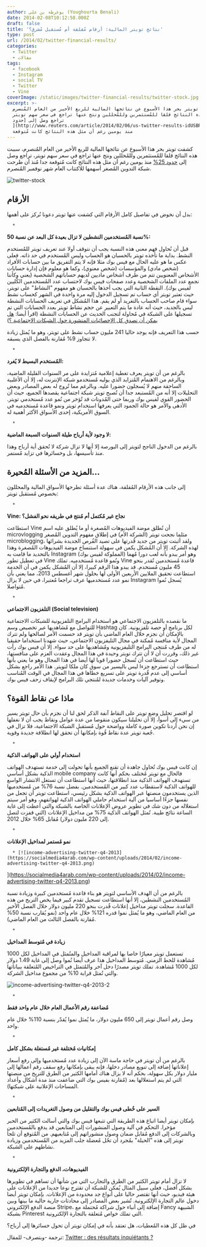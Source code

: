 ```yaml
---
author: يوغرطة بن علي (Youghourta Benali)
date: 2014-02-08T10:12:58.000Z
draft: false
title: 'نتائج تويتر المالية: أرقام مُقلقة أم مُستقبل مُشرق؟'
type: post
url: /2014/02/twitter-financial-results/
categories:
  - Twitter
  - مقالات
tags:
  - facebook
  - Instagram
  - social TV
  - Twitter
  - Vine
coverImage: /static/images/twitter-financial-results/twitter-stock.jpg
excerpt: >-
  كشفت تويتر بحر هذا الأسبوع عن نتائجها المالية للربع الأخير من العام المُنصرم،
  سببت هذه النتائج قلقا للمُستثمرين وللمُحللين ونتج عنها تراجع في سعر سهم تويتر،
  تراجع وصل إلى [حدود
  ](http://www.reuters.com/article/2014/02/06/us-twitter-results-idUSBREA141ZZ20140206)[25%](http://www.reuters.com/article/2014/02/06/us-twitter-results-idUSBREA141ZZ20140206)
  منذ يومين رغم أن مثل هذه النتائج كانت مُتوقعة
---
```

كشفت تويتر بحر هذا الأسبوع عن نتائجها المالية للربع الأخير من العام المُنصرم، سببت هذه النتائج قلقا للمُستثمرين وللمُحللين ونتج عنها تراجع في سعر سهم تويتر، تراجع وصل إلى [حدود ](http://www.reuters.com/article/2014/02/06/us-twitter-results-idUSBREA141ZZ20140206)[25%](http://www.reuters.com/article/2014/02/06/us-twitter-results-idUSBREA141ZZ20140206) منذ يومين رغم أن مثل هذه النتائج كانت مُتوقعة جدا مُنذ أن طرحت شبكة التدوين المُصغر أسهمها للاكتتاب العام شهر نوفمبر المُنصرم.

![twitter-stock](/static/images/twitter-financial-results/twitter-stock.jpg)

## الأرقام

بدل أن نخوض في تفاصيل كامل الأرقام التي كشفت عنها تويتر دعونا نُركز على أهمها:

~~~
  * 
~~~

**نسبة المُستخدمين النشطين لا تزال بعيدة كل البعد عن نسبة 50%:**

قبل أن نُحاول فهم معنى هذه النسبة يجب أن نتوقف أولا عند تعريف تويتر للمُستخدم النشط. بداية ما تأخذه تويتر بالحسبان هو الحساب وليس المُستخدم في حد ذاته. فعلى عكس ما هو عليه الحال مع فيس بوك مثلا فإنه لا يتم التفريق ما بين حسابات الأفراد (شخص مادي) والمؤسسات (شخص معنوي)، وكما هو معلوم فإن إدارة حسابات الأشخاص المعنويين تتم من طرف أشخاص ماديين لديهم حساباتهم الشخصية (يعني وكأننا نجمع عدد الملفات الشخصية وعدد صفحات فيس بوك لاحتساب عدد المُستخدمين الكُليين لفيس بوك). النقطة الثانية التي يجب أخذها بالحسبان هو مفهوم "النشاط" على تويتر، حيث تعتبر تويتر أي حساب تم تسجيل الدخول إليه مرة واحدة في الشهر كحساب نشط سواء قام صاحب الحساب بالتغريد أو لم يقم. هذا المُشكل في تعريف الحسابات النشطة ليس بالجديد، حيث أنه عادة ما يتم التعبير عن حجم نشاط تويتر بعدد الحسابات التي تم تسجيلها على الشبكة في مُحاولة لتجنب الحديث عن الحسابات النشطة (اقرأ أيضا: [هل يمكن أن نصدق كل الإحصائيات المنشورة حول الشبكات الاجتماعية ؟](https://socialmedia4arab.com/2011/03/social-media-statistics/))

حسب هذا التعريف فإنه يوجد حاليا 241 مليون حساب نشط على تويتر، وهو ما يُمثل زيادة لا تتجاوز 9% مُقارنة بالفصل الذي يسبقه.

~~~
  * 
~~~

**المُستخدم البسيط لا يُغرد:**

بالرغم من أن تويتر يعرف تغطية إعلامية مُتزايدة على مر السنوات القليلة الماضية، وبالرغم من الاهتمام المُتزايد الذي يوليه مُستخدمو شبكة الإنترنت له، إلا أن الأغلبية الساحقة منهم لا يُسجلون حضورا عليه. وبالرغم مما تُروج له بعض المصادر وبعض التحليلات إلا أنه من المُستبعد جدا أن تُصبح تويتر شبكة اجتماعية يقصدها الجميع، حيث أن الحضور القوي لفيس بوك وربما حتى المُدونات قد تُؤخر من نُمو عدد مُستخدمي تويتر. الأدهى والأمر هو حالة الجمود التي يعرفها استخدام تويتر ونمو قاعدة مُستخدميه في السوق الأمريكية، إحدى الأسواق الأكثر أهمية له.

~~~
  * 
~~~

**لا وجود لأية أرباح طيلة السنوات السبعة الماضية:**

بالرغم من الدخول الناجح لتويتر إلى البورصة إلا أنها لا تزال شركة لا تُحقق أية أرباح وهذا منذ تأسيسها، بل وخسائرها في تزايد مُستمر.

## المزيد من الأسئلة المُحيرة...

إلى جانب هذه الأرقام المُقلقة، هناك عدة أسئلة تطرحها الأسواق المالية والمحللون بخصوص مُستقبل تويتر:

~~~
  * 
~~~

**Vine: نجاح غير مُكتمل أم مُنتج في طريقه نحو الفشل؟**

استطاعت Vine أن تُطلق موضة الفيديوهات المُصغرة أو ما يُطلق عليه اسم microvlogging مثلما نجحت تويتر (الشركة الأم) في إطلاق مفهوم التدوين المُصغر microblogging، ولقد أثبتت تويتر من جديد قُدرتها على تصيد الفُرص الجديدة بشرائها لهذه الشركة. إلا أن المُشكل يكمن في سهولة استنساخ موضة الفيديوهات المُصغرة وهذا بالتحديد ما قامت به Instagram (المملوكة لفيس بوك) وهو أمر يبدو بأنه لعب دورا مُهما في تعطيل تطور Vine ونُمو قاعدة مُستخدميه. تملك Vine قاعدة مُستخدمين تُقدر بنحو 45 مليون مُستخدم. قد يبدو هذا الرقم كبيرا، إلا أن المُشكل يكمن في أن الخدمة استطاعت تحقيق الملايين الأربعين الأولى لها بحلول شهر أغسطس 2013، مما يعني بأن نمو عدد مُستخدميها عرف تراجعا مُعتبرا، في حين لا يزال Instagram يُسجل نُموا مُتواصلا.

~~~
  * 
~~~

**التلفزيون الاجتماعي (Social television)**

ما نقصده بالتلفزيون الاجتماعي هو استخدام البرامج التلفزيونية للشبكات الاجتماعية للتواصل مع مُشاهديها عبر تخصيص وسم Hashtag لكل برنامج أو حصة تلفزيونية. كان بالإمكان أن نجزم خلال العام الماضي بأن تويتر قد حسمت الأمر لصالحها ولم تترك المجال لأية منافسة مُمكنة في مجال التليفزيون الاجتماعي، حيث شهدنا استخداما حقيقيا له من طرف مُنتجي البرامج التليفزيونية ومُشاهديها على حد سواء. إلا أن فيس بوك رأت غير ذلك، وقررت أن لا أن تترك تويتر وحيدة في هذا المجال وعقدت العزم على منافستها، حيث استطاعت أن تُسجل حضورا قويا لها أيضا في هذا المجال وهو ما يعني بأنها استطاعت أن تسترجع جزءا ليس باليسير من سوق كان ملكا لتويتر. هذا الأمر راجع بشكل أساسي إلى عدم قُدرة تويتر على تسريع خطاها في هذا المجال في الوقت المُناسب وتوفير آليات وخدمات جديدة لمُنتجي تلك البرامج لإيقاف زحف فيس بوك.

## ماذا عن نقاط القوة؟

لو اقتصر تحليل وضع تويتر على النقاط آنفة الذكر لحق لنا أن نجزم بأن حال تويتر يسير من سيء إلى أسوأ، إلا أن تحليلنا سيكون منقوصا من عدة عوامل ونقاط يجب أن لا نغفلها إن نحن أردنا تكوين صورة كاملة وواضحة حول مُستقبل الشبكة الاجتماعية، فلا تزال في جُعبة تويتر عدة نقاط قُوة بإمكانها أن تحقق لها انطلاقة جديدة وقوية.

~~~
  * 
~~~

**استخدام أولي على الهواتف الذكية**

إن كانت فيس بوك تُحاول جاهدة أن تقنع الجميع بأنها تحولت إلى خدمة تستهدف الهواتف الذكية بشكل أساسي mobile company فالحال مع تويتر مُختلف بحكم أنها كانت تستهدف الهواتف الذكية منذ انطلاقتها، حيث أنها استطاعت أن تستغل الانتشار الواسع للهواتف الذكية لاستقطاب عدد كبير من المُستخدمين. بفضل نسبة 76% من مُستخدميها الذين يستخدمون منصتها عبر الهواتف الذكية بشكل رئيسي، استطاعت تويتر أن تجعل من نفسها جزءًا أساسيا من آلية استخدام حاملي الهواتف الذكية لهواتفهم، وهو أمر سيتم استغلاله من دون شك في تطوير عروض الإعلانات الخاصة بالشبكة والتي أعطت إلى غاية الساعة نتائج طيبة. تُمثل الهواتف الذكية 75% من مداخيل الإعلانات (التي قفزت لتصل إلى 220 مليون دولار) مُقابل 65% خلال 2012.

~~~
  * 
~~~

**نمو مُستمر لمداخيل الإعلانات**

~~~
  * [![income-advertising-twitter-q4-2013](https://socialmedia4arab.com/wp-content/uploads/2014/02/income-advertising-twitter-q4-2013.png)
~~~

]\(https://socialmedia4arab.com/wp-content/uploads/2014/02/income-advertising-twitter-q4-2013.png)

بالرغم من أن الهدف الأساسي لتويتر هو بناء قاعدة مُستخدمين كبيرة وزيادة نسبة المُستخدمين النشطين، إلا أنها استطاعت تسجيل تقدم كبير فيما يخص التربح من هذه القاعدة. سجلت تويتر مداخيل إعلانات قُدرت بنحو 220 مليون دولار خلال الفصل الأخير من العام الماضي، وهو ما يُمثل نموا قدره 121% خلال عام واحد (نمو يُقارب نسبة 50% مُقارنة بالفصل الثالث من العام الماضي).

~~~
  * 
~~~

**زيادة في مُتوسط المداخيل**

تستعمل تويتر معيارًا خاصا بها لمراقبة المداخيل والمتُمثل في المداخيل لكل 1000 مُشاهدة للخط الزمني. مُتوسط المداخيل هذا عرف أيضا نُموا وصل إلى غاية 1.49 دولار لكل 1000 مُشاهدة. تملك تويتر مصدرًا دخل آخر والمُتمثل في التراخيص المُتعلقة ببياناتها والتي تُمثل قرابة 10% من مجموع مداخيل الشركة.

![income-advertising-twitter-q4-2013-2](/static/images/twitter-financial-results/income-advertising-twitter-q4-2013-2.png)

~~~
  * 
~~~

**مُضاعفة رقم الأعمال العام خلال عام واحد فقط**

وصل رقم أعمال تويتر إلى 650 مليون دولار، ما يُمثل نموا يُقدّر بنسبة 110% خلال عام واحد.

~~~
  * 
~~~

**إمكانيات مُختلفة غير مُستغلة بشكل كامل**

بالرغم من أن تويتر في حاجة ماسة الآن إلى زيادة عدد مُستخدميها وإلى رفع أسعار إعلاناتها إضافة إلى تنويع مصادر دخلها، فإنه يبقى بإمكانها رفع سقف رقم أعمالها إلى مليار دولار بكل سهولة، بحكم أنه لا يزال هناك أمامها الكثير من الطرق للتربح من منصتها التي لم يتم استغلالها بعد (مُقارنة بفيس بوك التي ضاعفت منذ مدة أشكال وأعداد المساحات الإعلانية على شبكتها).

~~~
  * 
~~~

**السير على خُطى فيس بوك والتقليل من وصول التغريدات إلى المُتابعين**

بإمكان تويتر أيضا اتباع هذه الطريقة التي تتبعها فيس بوك والتي أسالت الكثير من الحبر مؤخرا. التحكم في آلية وصول المنشورات إلى المتابعين قد يدفع بالمُستخدمين وبالشركات إلى الدفع مُقابل ضمان وصول منشوراتهم إلى مُتابعيهم. من المُتوقع أن تلجأ تويتر إلى هذه "الحيلة" بمُجرد أن تحُل مُعضلة جلب المزيد من المُستخدمين وزيادة نشاطهم على الشبكة.

~~~
  * 
~~~

**الفيديوهات، الدفع والتجارة الإلكترونية**

لا تزال أمام تويتر الكثير من الطرق والتجارب التي من شأنها أن تساهم في تطويرها بشكل أفضل، فعلى سبيل المثال يُمكن للشبكة أن تقترح نوعا جديدا من الإعلانات على هيئة فيديو، حيث أنها تقتصر حاليا على أنواع جد محدودة من الإعلانات. بإمكان تويتر أيضا دخول عالم التجارة الإلكترونية. تُشير بعض المصادر إلى محادثات جارية حالية ما بينها وبين منصة الدفع الإلكتروني Stripe، إضافة إلى أنباء حول شراكة مُحتملة مع Fancy الشبيهة بشبكة Pinterest التي تملك خواص مُتعلقة بالتجارة الإلكترونية.

في ظل كل هذه المُعطيات، هل تعتقد بأنه في إمكان تويتر أن تحول خسائرها إلى أرباح؟

ترجمة -وبتصرف- للمقال: [Twitter : des résultats inquiétants ?](http://www.mediassociaux.fr/2014/02/06/twitter-des-resultats-inquietants/)
